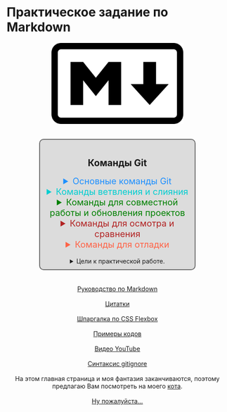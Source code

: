 # Практическое задание по Markdown 

<p align="center"><img src="img\800px-Markdown-mark.svg.png" alt="Логотип Markdown" width="300px"/></p>

<br>

<div class="main">
<div class="commands">

## Команды Git

<details> 
 <summary class="mainGIT">Основные команды Git</summary>

|Команда|Описание|
|------|------|
|**`git add`**|Команда `git add` добавляет содержимое рабочей директории в индекс (staging area) для последующего коммита. По умолчанию ``git commit`` использует лишь этот индекс, так что вы можете использовать ```git add``` для сборки слепка вашего следующего коммита.|
|**`git status`**|Команда `git status` показывает состояния файлов в рабочей директории и индексе: какие файлы изменены, но не добавлены в индекс; какие ожидают коммита в индексе. Вдобавок к этому выводятся подсказки о том, как изменить состояние файлов.|
|**`git diff`**|Команда `git diff` используется для вычисления разницы между любыми двумя Git деревьями. Это может быть разница между вашей рабочей директорией и индексом (собственно `git diff`), разница между индексом и последним коммитом (`git diff --staged`), или между любыми двумя коммитами (`git diff master branchB`).|
|**`git difftool`**|Команда `git difftool` просто запускает внешнюю утилиту сравнения для показа различий в двух деревьях, на случай если вы хотите использовать что-либо отличное от встроенного просмотрщика `git diff`.|
|**`git commit`**|Команда `git commit` берёт все данные, добавленные в индекс с помощью `git add`, и сохраняет их слепок во внутренней базе данных, а затем сдвигает указатель текущей ветки на этот слепок.|
|**`git reset`**|Команда `git reset`, как можно догадаться из названия, используется в основном для отмены изменений. Она изменяет указатель HEAD и, опционально, состояние индекса. Также эта команда может изменить файлы в рабочей директории при использовании параметра `--hard`, что может привести к потере наработок при неправильном использовании, так что убедитесь в серьёзности своих намерений прежде чем использовать его.|
|**`git rm`**|Команда `git rm` используется в Git для удаления файлов из индекса и рабочей директории. Она похожа на `git add` с тем лишь исключением, что она удаляет, а не добавляет файлы для следующего коммита.|
|**`git mv`**|Команда `git mv` — это всего лишь удобный способ переместить файл, а затем выполнить `git add` для нового файла и `git rm` для старого.|
|**`git clean`**|Команда `git clean` используется для удаления мусора из рабочей директории. Это могут быть результаты сборки проекта или файлы конфликтов слияний.|
</details> 

<details> 
<summary class="branch">Команды ветвления и слияния</summary>

|Команда|Описание|
|------|------|
|**`git branch`**|Команда `git branch` — это своего рода “менеджер веток”. Она умеет перечислять ваши ветки, создавать новые, удалять и переименовывать их.|
|**`git checkout`**|Команда `git checkout` используется для переключения веток и выгрузки их содержимого в рабочую директорию.|
|**`git merge`**|Команда `git merge` используется для слияния одной или нескольких веток в текущую. Затем она устанавливает указатель текущей ветки на результирующий коммит.|
|**`git mergetool`**|Команда `git mergetool` просто вызывает внешнюю программу слияний, в случае если у вас возникли проблемы слияния.|
|**`git log`**|Команда `git log` используется для просмотра истории коммитов, начиная с самого свежего и уходя к истокам проекта. По умолчанию, она показывает лишь историю текущей ветки, но может быть настроена на вывод истории других, даже нескольких сразу, веток. Также её можно использовать для просмотра различий между ветками на уровне коммитов.|
|**`git stash`**|Команда `git stash` используется для временного сохранения всех незакоммиченных изменений для очистки рабочей директории без необходимости коммитить незавершённую работу в новую ветку.|
|**`git tag`**|Команда `git tag` используется для задания постоянной метки на какой-либо момент в истории проекта. Обычно она используется для релизов.|
</details> 

<details> 
<summary class="coop">Команды для совместной работы и обновления проектов</summary>

|Команда|Описание|
|------|------|
|**`git fetch`**|Команда `git fetch` связывается с удалённым репозиторием и забирает из него все изменения, которых у вас пока нет и сохраняет их локально.|
|**`git pull`**|Команда `git pull` работает как комбинация команд `git fetch` и `git merge`, т.е. Git вначале забирает изменения из указанного удалённого репозитория, а затем пытается слить их с текущей веткой.|
|**`git push`**|Команда `git push` используется для установления связи с удалённым репозиторием, вычисления локальных     изменений отсутствующих в нём, и собственно их передачи в вышеупомянутый репозиторий. Этой команде нужно право на запись в репозиторий, поэтому она использует аутентификацию.|
|**`git remote`**|Команда `git remote` служит для управления списком удалённых репозиториев. Она позволяет сохранять длинные URL репозиториев в виде понятных коротких строк, например "origin", так что вам не придётся забивать голову всякой ерундой и набирать её каждый раз для связи с сервером. Вы можете использовать несколько удалённых репозиториев для работы и `git remote` поможет добавлять, изменять и удалять их.|
|**`git archive`**|Команда `git archive` используется для упаковки в архив указанных коммитов или всего репозитория.|
|**`git submodule`**|Команда `git submodule` используется для управления вложенными репозиториями. Например, это могут быть библиотеки или другие, используемые не только в этом проекте ресурсы. У команды `submodule` есть несколько под-команд — `add`, `update`, `sync` и др. — для управления такими репозиториями.|

</details> 


<details> 
<summary class="check">Команды для осмотра и сравнения</summary>

|Команда|Описание|
|------|------|
|**`git show`**|Команда `git show` отображает объект в простом и человекопонятном виде. Обычно она используется для просмотра информации о метке или коммите.|
|**`git shortlog`**|Команда `git shortlog` служит для подведения итогов команды `git log`. Она принимает практически те же параметры, что и `git log`, но вместо простого листинга всех коммитов, они будут сгруппированы по автору.|
|**`git describe`**|Команда `git describe` принимает на вход что угодно, что можно трактовать как коммит (ветку, тег) и выводит более-менее человекочитаемую строку, которая не изменится в будущем для данного коммита. Это может быть использовано как более удобная, но по-прежнему уникальная, замена SHA-1.|

</details> 

<details> 
<summary class="debug">Команды для отладки</summary>

|Команда|Описание|
|------|------|
|**`git bisect`**|Команда `git bisect` — это чрезвычайно полезная утилита для поиска коммита в котором впервые проявился баг или проблема с помощью автоматического бинарного поиска.|
|**`git blame`**|Команда `git blame` выводит перед каждой строкой файла SHA-1 коммита, последний раз менявшего эту строку и автора этого коммита. Это помогает в поисках человека, которому нужно задавать вопросы о проблемном куске кода.|
|**`git grep`**|Команда `git grep` используется для поиска любой строки или регулярного выражения в любом из файлов вашего проекта, даже в более ранних его версиях.|

</details> 

<br>

<details> 
 <summary>Цели к практической работе.</summary>

Критерии оценки выполненного задания
<div class="targets">
<div class="h1">0 баллов</div>

+ &#9989; Задание не выполнено. *( Даже не надейтесь &#128540; )*

<div class="h2">5 баллов</div>

+ &#9989; Работа загружена на <a href="https://github.com/">GitHub.</a>
+ &#9989; Использованы основные возможности Markdown: изображения, **полужирный**, *курсив*, <a href="http://memesmix.net/media/created/hfjfdy.jpg">ссылки</a>, ```код```, [заголовки](layers/headings.md).
+ &#9989; Описаны основные команды Git.
+ &#9989; Текст материала не является копией теории.
+ &#9989; Гитигнор содержит основные шаблоны (редакторы кода).
+ &#9989; В истории Git два и более коммита.
+ &#9989; Сообщения коммитов осмыслены, но не многословны.

<div class="h3">10 баллов</div>

+ &#9989; Выполнены все условия на 5 баллов.
+ &#9989; Работа выполнена с творческим подходом и использованием других возможностей Markdown.
+ &#9989; В работе более 10 связанных md-файлов.
</div>
</details>

</div>
</div>

<br>
<br>

<center><a href="layers\markdown.md">Руководство по Markdown</a></center>

<br>

<center><a href="layers\quotes.md">Цитатки</a></center>  

<br>

<center><a href="layers\CSSflexbox.md">Шпаргалка по CSS Flexbox</a></center>

<br>

<center><a href="layers\codes.md">Примеры кодов</a></center>

<br>

<center><a href="layers\videos.md">Видео YouTube</a></center>

<br>

<center><a href="layers\gitignor.md">Синтаксис gitignore</a></center>

<br>

<center>На этом главная страница и моя фантазия заканчиваются, поэтому предлагаю Вам посмотреть на моего <a href="layers/persik.md">кота</a>.</center>

<br>

<center><a href="layers\sheet1.md">Ну пожалуйста...</a></center>  


<br>
<br>


<style>
    main{
        background-color: gray;
    }
    .h1{
        color: red;
    }
    .h2{
        color: #FF00FF;
    }
    .h3{
        color: green;
    }
    .mainGIT{
        color: #1E90FF;
        font-size: 20px;
    }
    .branch{
        color: #00CED1;
        font-size: 20px;
    }
    .coop{
        color: #008000;
        font-size: 20px;
    }
    .check{
        color: #B22222;
        font-size: 20px;
    }
    .debug{
        color: #FF6347;
        font-size: 20px;
    }
    .main{
        text-align: center;
    }
    .commands{
        text-align: center;
        margin: 0 auto;
        padding: 10px 0 10px 0;
        width: 70%;
        border: 2px solid #696969;
        border-radius: 10px;
        background-color: #DCDCDC;
    }
    .targets{
        text-align: left;
        padding: 0 10px 0 10px;
    }

</style>